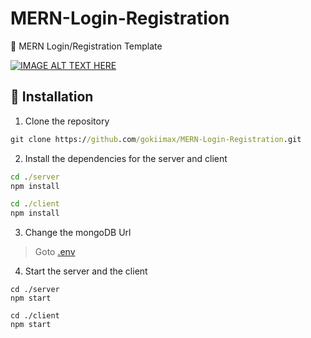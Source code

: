 # MERN-Login-Registration
🔴 MERN Login/Registration Template

[![IMAGE ALT TEXT HERE](https://img.youtube.com/vi/MK_K5L0vT1g/0.jpg)](https://www.youtube.com/watch?v=MK_K5L0vT1g)

## 💫 Installation 

1. Clone the repository
```cmd
git clone https://github.com/gokiimax/MERN-Login-Registration.git
```

2. Install the dependencies for the server and client
```cmd
cd ./server
npm install
```
```cmd
cd ./client
npm install
```

3. Change the mongoDB Url
> Goto [.env](./server/.env)

4. Start the server and the client
```
cd ./server
npm start
```
```
cd ./client
npm start
```